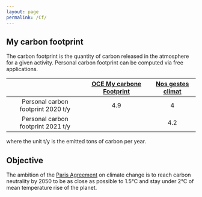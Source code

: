 ```yaml
---
layout: page
permalink: /Cf/
---
```

## My carbon footprint

The carbon footprint is the quantity of carbon released in the atmosphere for a given activity.
Personal carbon footprint can be computed via free applications.

|| [OCE My carbone Footprint](https://www.oce.global/animations/CarbonFootprint-final/footprint.html) | [Nos gestes climat](https://nosgestesclimat.fr)|
|:---:|:---:|:---:|
| Personal carbon footprint 2020 t/y | 4.9 | 4 |
| Personal carbon footprint 2021 t/y |  | 4.2 |

where the unit t/y is the emitted tons of carbon per year.

## Objective

The ambition of the [Paris Agreement](https://unfccc.int/fr/processus-et-reunions/l-accord-de-paris/l-accord-de-paris) on climate change is to reach carbon neutrality by 2050 to be as close as possible to 1.5°C and stay under 2°C of mean temperature rise of the planet.
